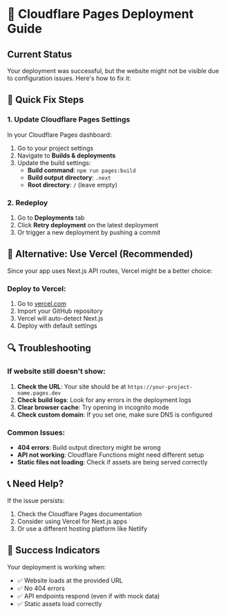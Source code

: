 # 🚀 Cloudflare Pages Deployment Guide

## Current Status
Your deployment was successful, but the website might not be visible due to configuration issues. Here's how to fix it:

## 🔧 Quick Fix Steps

### 1. Update Cloudflare Pages Settings
In your Cloudflare Pages dashboard:

1. Go to your project settings
2. Navigate to **Builds & deployments**
3. Update the build settings:
   - **Build command**: `npm run pages:build`
   - **Build output directory**: `.next`
   - **Root directory**: `/` (leave empty)

### 2. Redeploy
1. Go to **Deployments** tab
2. Click **Retry deployment** on the latest deployment
3. Or trigger a new deployment by pushing a commit

## 🎯 Alternative: Use Vercel (Recommended)

Since your app uses Next.js API routes, Vercel might be a better choice:

### Deploy to Vercel:
1. Go to [vercel.com](https://vercel.com)
2. Import your GitHub repository
3. Vercel will auto-detect Next.js
4. Deploy with default settings

## 🔍 Troubleshooting

### If website still doesn't show:

1. **Check the URL**: Your site should be at `https://your-project-name.pages.dev`
2. **Check build logs**: Look for any errors in the deployment logs
3. **Clear browser cache**: Try opening in incognito mode
4. **Check custom domain**: If you set one, make sure DNS is configured

### Common Issues:
- **404 errors**: Build output directory might be wrong
- **API not working**: Cloudflare Functions might need different setup
- **Static files not loading**: Check if assets are being served correctly

## 📞 Need Help?

If the issue persists:
1. Check the Cloudflare Pages documentation
2. Consider using Vercel for Next.js apps
3. Or use a different hosting platform like Netlify

## 🎉 Success Indicators

Your deployment is working when:
- ✅ Website loads at the provided URL
- ✅ No 404 errors
- ✅ API endpoints respond (even if with mock data)
- ✅ Static assets load correctly
